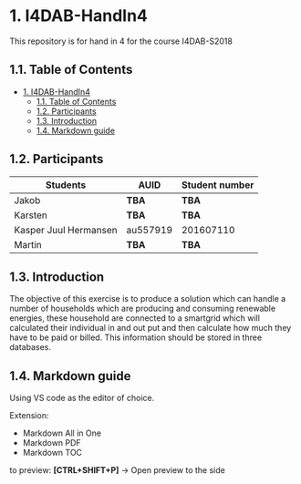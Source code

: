 # 1. I4DAB-HandIn4

This repository is for hand in 4 for the course I4DAB-S2018

## 1.1. Table of Contents

<!-- TOC -->

- [1. I4DAB-HandIn4](#1-i4dab-handin4)
    - [1.1. Table of Contents](#11-table-of-contents)
    - [1.2. Participants](#12-participants)
    - [1.3. Introduction](#13-introduction)
    - [1.4. Markdown guide](#14-markdown-guide)

<!-- /TOC -->

## 1.2. Participants

| Students              | AUID            | Student number |
| --------------------- | --------------- | -------------- |
| Jakob                 | **TBA**         | **TBA**        |
| Karsten               | **TBA**         | **TBA**        |
| Kasper Juul Hermansen | au557919        | 201607110      |
| Martin                | **TBA**         | **TBA**        |

## 1.3. Introduction

The objective of this exercise is to produce a solution which can handle a number of households which are producing and consuming renewable energies, these household are connected to a smartgrid which will calculated their individual in and out put and then calculate how much they have to be paid or billed. This information should be stored in three databases.

## 1.4. Markdown guide

Using VS code as the editor of choice. 

Extension:

- Markdown All in One
- Markdown PDF
- Markdown TOC

to preview: **[CTRL+SHIFT+P]** -> Open preview to the side
